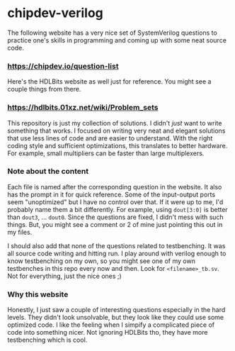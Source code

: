 # chipdev-verilog

The following website has a very nice set of SystemVerilog questions to practice one's skills in programming and coming up with some neat source code.

### https://chipdev.io/question-list

Here's the HDLBits website as well just for reference. You might see a couple things from there.

### https://hdlbits.01xz.net/wiki/Problem_sets

This repository is just my collection of solutions. I didn't _just_ want to write something that works. I focused on writing very neat and elegant solutions that use less lines of code and are easier to understand. With the right coding style and sufficient optimizations, this translates to better hardware. For example, small multipliers can be faster than large multiplexers.

### Note about the content

Each file is named after the corresponding question in the website. It also has the prompt in it for quick reference. Some of the input-output ports seem "unoptimized" but I have no control over that. If it were up to me, I'd probably name them a bit differently. For example, using ```dout[3:0]``` is better than ```dout3```, ... ```dout0```. Since the questions are fixed, I didn't mess with such things. But, you might see a comment or 2 of mine just pointing this out in my files. 

I should also add that none of the questions related to testbenching. It was all source code writing and hitting run. I play around with verilog enough to know testbenching on my own, so you might see one of my own testbenches in this repo every now and then. Look for ```<filename>_tb.sv```. Not for everything, just the nice ones ;)

### Why this website

Honestly, I just saw a couple of interesting questions especially in the hard levels. They didn't look unsolvable, but they look like they could use some optimized code. I like the feeling when I simpify a complicated piece of code into something nicer. Not ignoring HDLBits tho, they have more testbenching which is cool.
